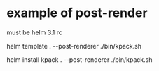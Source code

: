 # example of post-render

must be helm 3.1 rc

helm template . --post-renderer ./bin/kpack.sh

helm install kpack . --post-renderer ./bin/kpack.sh
